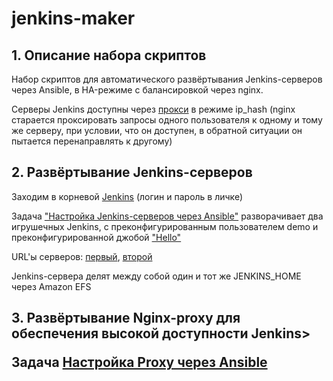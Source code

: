 <h1>jenkins-maker</h1>

<h2>1. Описание набора скриптов</h2>
Набор скриптов для автоматического развёртывания Jenkins-серверов через Ansible, в HA-режиме с балансировкой через nginx.

Серверы Jenkins доступны через <a href="jttp://jenkins-proxy.abelyakov.me">прокси</a> в режиме ip_hash (nginx старается проксировать запросы одного пользователя к одному и тому же серверу, при условии, что он доступен,
в обратной ситуации он пытается перенаправлять к другому)

<h2>2. Развёртывание Jenkins-серверов</h2>
Заходим в корневой <a href="http://jenkins0.abelyakov.me:8080">Jenkins</a> (логин и пароль в личке)

Задача <a href="http://jenkins0.abelyakov.me:8080/job/SetupJenkinses/">"Настройка Jenkins-серверов через Ansible"</a> разворачивает два игрушечных Jenkins, 
с преконфигурированным пользователем demo и преконфигурированной джобой <a href="http://jenkins1.abelyakov.me:8080/job/Hello">"Hello"</a>

URL'ы серверов: <a href="http://jenkins1.abelyakov.me:8080">первый</a>, <a href="http://jenkins2.abelyakov.me:8080">второй</a>

Jenkins-сервера делят между собой один и тот же JENKINS_HOME через Amazon EFS

<h2>3. Развёртывание Nginx-proxy для обеспечения высокой доступности Jenkins>

Задача <a href="http://jenkins0.abelyakov.me:8080/job/SetupProxies">Настройка Proxy через Ansible</a>

